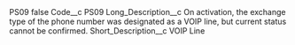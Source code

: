 <?xml version="1.0" encoding="UTF-8"?>
<CustomMetadata xmlns="http://soap.sforce.com/2006/04/metadata" xmlns:xsi="http://www.w3.org/2001/XMLSchema-instance" xmlns:xsd="http://www.w3.org/2001/XMLSchema">
    <label>PS09</label>
    <protected>false</protected>
    <values>
        <field>Code__c</field>
        <value xsi:type="xsd:string">PS09</value>
    </values>
    <values>
        <field>Long_Description__c</field>
        <value xsi:type="xsd:string">On activation, the exchange type of the phone number was designated as a VOIP line, but current status cannot be confirmed.</value>
    </values>
    <values>
        <field>Short_Description__c</field>
        <value xsi:type="xsd:string">VOIP Line</value>
    </values>
</CustomMetadata>
